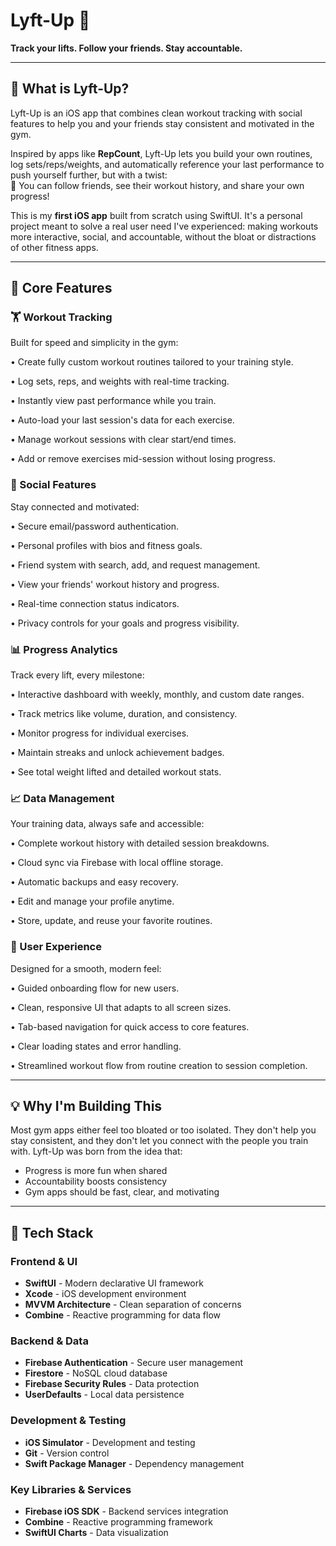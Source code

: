 # Lyft-Up 🚀
**Track your lifts. Follow your friends. Stay accountable.**

---

## 📱 What is Lyft-Up?

Lyft-Up is an iOS app that combines clean workout tracking with social features to help you and your friends stay consistent and motivated in the gym.

Inspired by apps like **RepCount**, Lyft-Up lets you build your own routines, log sets/reps/weights, and automatically reference your last performance to push yourself further, but with a twist:  
👥 You can follow friends, see their workout history, and share your own progress!

This is my **first iOS app** built from scratch using SwiftUI. It's a personal project meant to solve a real user need I've experienced: making workouts more interactive, social, and accountable, without the bloat or distractions of other fitness apps.

---

## 🔧 Core Features

### 🏋️ Workout Tracking

Built for speed and simplicity in the gym:

• Create fully custom workout routines tailored to your training style.

• Log sets, reps, and weights with real-time tracking.

• Instantly view past performance while you train.

• Auto-load your last session's data for each exercise.

• Manage workout sessions with clear start/end times.

• Add or remove exercises mid-session without losing progress.

### 👥 Social Features

Stay connected and motivated:

• Secure email/password authentication.

• Personal profiles with bios and fitness goals.

• Friend system with search, add, and request management.

• View your friends' workout history and progress.

• Real-time connection status indicators.

• Privacy controls for your goals and progress visibility.

### 📊 Progress Analytics

Track every lift, every milestone:

• Interactive dashboard with weekly, monthly, and custom date ranges.

• Track metrics like volume, duration, and consistency.

• Monitor progress for individual exercises.

• Maintain streaks and unlock achievement badges.

• See total weight lifted and detailed workout stats.

### 📈 Data Management

Your training data, always safe and accessible:

• Complete workout history with detailed session breakdowns.

• Cloud sync via Firebase with local offline storage.

• Automatic backups and easy recovery.

• Edit and manage your profile anytime.

• Store, update, and reuse your favorite routines.

### 🎯 User Experience

Designed for a smooth, modern feel:

• Guided onboarding flow for new users.

• Clean, responsive UI that adapts to all screen sizes.

• Tab-based navigation for quick access to core features.

• Clear loading states and error handling.

• Streamlined workout flow from routine creation to session completion.  

---

## 💡 Why I'm Building This

Most gym apps either feel too bloated or too isolated. They don't help you stay consistent, and they don't let you connect with the people you train with. Lyft-Up was born from the idea that:

- Progress is more fun when shared  
- Accountability boosts consistency  
- Gym apps should be fast, clear, and motivating  

---

## 🧱 Tech Stack

### Frontend & UI
- **SwiftUI** - Modern declarative UI framework
- **Xcode** - iOS development environment
- **MVVM Architecture** - Clean separation of concerns
- **Combine** - Reactive programming for data flow

### Backend & Data
- **Firebase Authentication** - Secure user management
- **Firestore** - NoSQL cloud database
- **Firebase Security Rules** - Data protection
- **UserDefaults** - Local data persistence

### Development & Testing
- **iOS Simulator** - Development and testing
- **Git** - Version control
- **Swift Package Manager** - Dependency management

### Key Libraries & Services
- **Firebase iOS SDK** - Backend services integration
- **Combine** - Reactive programming framework
- **SwiftUI Charts** - Data visualization